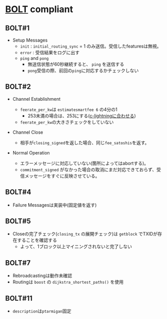 # [BOLT](https://github.com/lightningnetwork/lightning-rfc) compliant

## BOLT#1

* Setup Messages
  * `init` : `initial_routing_sync` = 1 のみ送信。受信したfeaturesは無視。
  * `error` : 受信結果をログに出す
  * `ping` and `pong`
    * 無送信状態が60秒継続すると、 `ping` を送信する
    * `pong`受信の際、前回の`ping`に対応するかチェックしない

## BOLT#2

* Channel Establishment
  * `feerate_per_kw`は `estimatesmartfee 6` の4分の1
    * 253未満の場合は、253にする([c-lightningに合わせる](https://github.com/ElementsProject/lightning/blob/957513666c494e35f71cb735eb82faed08f7b594/lightningd/chaintopology.c#L298))
  * `feerate_per_kw`の大きさチェックをしていない

* Channel Close
  * 相手が`closing_signed`を返した場合、同じ`fee_satoshis`を返す。

* Normal Operation
  * エラーメッセージに対応していない(箇所によってはabortする)。
  * `commitment_signed` がなかった場合の取消にまだ対応できておらず、受信メッセージをすぐに反映させている。

## BOLT#4

* Failure Messagesは実装中(固定値を返す)

## BOLT#5

* Closeの完了チェック(`closing_tx` の展開チェック)は `getblock` でTXIDが存在することを確認する
  * よって、1ブロック以上マイニングされないと完了しない

## BOLT#7

* Rebroadcastingは動作未確認
* Routingは `boost` の `dijkstra_shortest_paths()` を使用

## BOLT#11

* `description`は`ptarmigan`固定